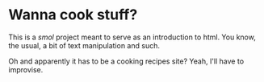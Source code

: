 # Wanna cook stuff?
This is a _smol_ project meant to serve as an introduction to html. You know, the usual, a bit of text manipulation and such.

Oh and apparently it has to be a cooking recipes site? Yeah, I'll have to improvise.
